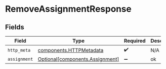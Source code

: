 # RemoveAssignmentResponse


## Fields

| Field                                                                    | Type                                                                     | Required                                                                 | Description                                                              |
| ------------------------------------------------------------------------ | ------------------------------------------------------------------------ | ------------------------------------------------------------------------ | ------------------------------------------------------------------------ |
| `http_meta`                                                              | [components.HTTPMetadata](../../models/components/httpmetadata.md)       | :heavy_check_mark:                                                       | N/A                                                                      |
| `assignment`                                                             | [Optional[components.Assignment]](../../models/components/assignment.md) | :heavy_minus_sign:                                                       | ok                                                                       |
